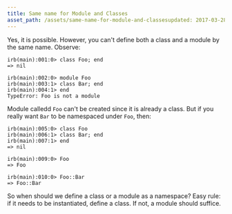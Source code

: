 ```yaml
---
title: Same name for Module and Classes
asset_path: /assets/same-name-for-module-and-classesupdated: 2017-03-28 12:59
---
```


Yes, it is possible. However, you can't define both a class and a module by the same name. Observe:

```
irb(main):001:0> class Foo; end
=> nil

irb(main):002:0> module Foo
irb(main):003:1> class Bar; end
irb(main):004:1> end
TypeError: Foo is not a module
```

Module calledd `Foo` can't be created since it is already a class. But if you really want `Bar` to be namespaced under `Foo`, then:

```
irb(main):005:0> class Foo
irb(main):006:1> class Bar; end
irb(main):007:1> end
=> nil

irb(main):009:0> Foo
=> Foo

irb(main):010:0> Foo::Bar
=> Foo::Bar
```

So when should we define a class or a module as a namespace? Easy rule: if it needs to be instantiated, define a class. If not, a module should suffice.
